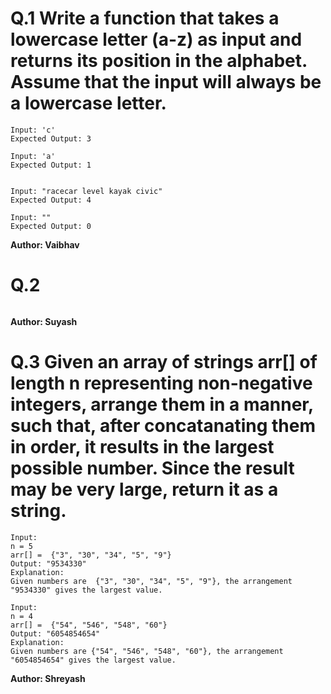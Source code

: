 # Q.1 Write a function that takes a lowercase letter (a-z) as input and returns its position in the alphabet. Assume that the input will always be a lowercase letter.
```
Input: 'c'
Expected Output: 3

Input: 'a'
Expected Output: 1


Input: "racecar level kayak civic"
Expected Output: 4

Input: ""
Expected Output: 0
```
**Author: Vaibhav**

# Q.2 

```

```
**Author: Suyash**

# Q.3 Given an array of strings arr[] of length n representing non-negative integers, arrange them in a manner, such that, after concatanating them in order, it results in the largest possible number. Since the result may be very large, return it as a string.
```
Input: 
n = 5
arr[] =  {"3", "30", "34", "5", "9"}
Output: "9534330"
Explanation: 
Given numbers are  {"3", "30", "34", "5", "9"}, the arrangement "9534330" gives the largest value.

Input: 
n = 4
arr[] =  {"54", "546", "548", "60"}
Output: "6054854654"
Explanation: 
Given numbers are {"54", "546", "548", "60"}, the arrangement "6054854654" gives the largest value.
```
**Author: Shreyash**

